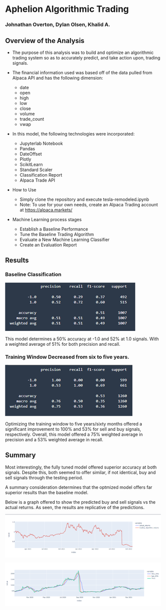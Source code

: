 # Aphelion Algorithmic Trading
### Johnathan Overton, Dylan Olsen, Khalid A. 


## Overview of the Analysis

* The purpose of this analysis was to build and optimize an algorithmic trading system so as to accurately predict, and take action upon, trading signals.
* The financial information used was based off of the data pulled from Alpaca API and has the following dimension:
  * date
  * open
  * high
  * low 
  * close
  * volume
  * trade_count
  * vwap

* In this model, the following technologies were incorporated:
  * Jupyterlab Notebook
  * Pandas
  * DateOffset
  * Plotly
  * ScikitLearn
  * Standard Scaler
  * Classification Report
  * Alpaca Trade API

* How to Use
  * Simply clone the repository and execute tesla-remodeled.ipynb
  * Note: To use for your own needs, create an Alpaca Trading account at https://alpaca.markets/

* Machine Learning process stages
  * Establish a Baseline Performance
  * Tune the Baseline Trading Algorithm
  * Evaluate a New Machine Learning Classifier
  * Create an Evaluation Report

## Results

### Baseline Classification

![1](https://github.com/Johove83/Aphelion_Algorithmic_Superiority/blob/main/images/baselineclassification.png)

This model determines a 50% accuracy at -1.0 and 52% at 1.0 signals. With a weighted average of 51% for both precision and recall.

### Training Window Decreased from six to five years.

![2](https://github.com/Johove83/Aphelion_Algorithmic_Superiority/blob/main/images/optimizedclassification.png)


Optimizing the training window to five years/sixty months offered a significant improvement to 100% and 53% for sell and buy signals, respectively.
Overall, this model offered a 75% weighted average in precision and a 53% weighted average in recall.

## Summary

Most interestingly, the fully tuned model offered superior accuracy at both signals. Despite this, both seemed to offer similar, if not identical, buy and sell signals through the testing period. 

A summary consideration determines that the optmized model offers far superior results than the baseline model. 

Below is a graph offered to show the predicted buy and sell signals vs the actual returns. As seen, the results are replicative of the predictions.

![3](https://github.com/Johove83/Aphelion_Algorithmic_Superiority/blob/main/images/optimizedgraph.png)

![4](https://github.com/Johove83/Aphelion_Algorithmic_Superiority/blob/main/images/buysell.png)